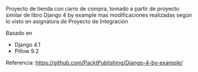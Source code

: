 Proyecto de tienda con carro de compra, tomado a partir de proyecto similar de libro Django 4 by example mas modificaciones realizadas según lo visto en asignatura de Proyecto de Integración

Basado en

* Django 4.1
* Pillow 9.2

Referencia: https://github.com/PacktPublishing/Django-4-by-example/
